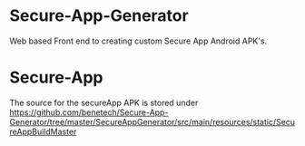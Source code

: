 # Secure-App-Generator
Web based Front end to creating custom Secure App Android APK's.


# Secure-App
The source for the secureApp APK is stored under https://github.com/benetech/Secure-App-Generator/tree/master/SecureAppGenerator/src/main/resources/static/SecureAppBuildMaster
